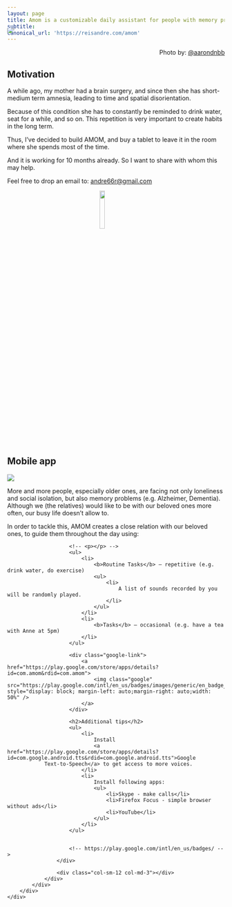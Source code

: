 ```yaml
---
layout: page
title: Amom is a customizable daily assistant for people with memory problems
subtitle: 
canonical_url: 'https://reisandre.com/amom'
---
```



<div id="wrapper">
    <div id="container">
        <div id="body">
            <div id="" class="article">
                <div class="row body">
                    <div class="col-sm-12 col-md-3"></div>
                    <div class="col-sm-12 col-md-6">
                        <img class="photo" src="https://images.unsplash.com/photo-1474921751718-0692526ddaeb?ixlib=rb-0.3.5&ixid=eyJhcHBfaWQiOjEyMDd9&s=5d38020d6b61137128ebe9e7f5352d66&auto=format&fit=crop&w=1950&q=80" style="clip-path: polygon(0 15%, 100% 15%, 100% 85%, 0 85%); margin-top: -10%; margin-bottom: -10%"
                        />
                        <div style="text-align: right">
                            Photo by:
                            <a href="https://unsplash.com/@aarondnbb">@aarondnbb</a>
                        </div>
                        <h2>Motivation</h2>
                        <p>
                            A while ago, my mother had a brain surgery, and since then she has short-medium term amnesia, leading to time and spatial disorientation.
                        </p>
                        <p>
                            Because of this condition she has to constantly be reminded to drink water, seat for a while, and so on. This repetition is very important to create habits in the long term.
                        </p>
                        <p>
                            Thus, I’ve decided to build AMOM, and buy a tablet to leave it in the room where she spends most of the time.
                        </p>
                        <p>
                            And it is working for 10 months already. So I want to share with whom this may help.
                        </p>
                        <p>
                            Feel free to drop an email to:
                            <a href="mailto:andre66r+amom@gmail.com">andre66r@gmail.com</a>
                        </p>
                        <picture>
                        <source srcset="{{ '/assets/img/amomLogo.webp' | prepend: site.baseurl }}" type="image/webp" style="display: block; margin-left: auto;margin-right: auto;width: 15%" />
                        <source srcset="{{ '/assets/img/amomLogo.png' | prepend: site.baseurl }}" type="image/png" style="display: block; margin-left: auto;margin-right: auto;width: 15%" />
                        <img src="{{ '/assets/img/amomLogo.png' | prepend: site.baseurl }}" style="display: block; margin-left: auto;margin-right: auto;width: 15%" />
                        </picture>
                        <h2>Mobile app</h2>
                        <img src="{{ '/assets/img/amom-screenshot.png' | prepend: site.baseurl }}">
                        <p>
                            More and more people, especially older ones, are facing not only loneliness and social isolation, but also memory problems (e.g. Alzheimer, Dementia). Although we (the relatives) would like to be with our beloved ones more often, our busy life doesn’t
                            allow to.
                        </p>
                        <p>
                            In order to tackle this, AMOM creates a close relation with our beloved ones, to guide them throughout the day using:
                        </p>

                        <!-- <p></p> -->
                        <ul>
                            <li>
                                <b>Routine Tasks</b> – repetitive (e.g. drink water, do exercise)
                                <ul>
                                    <li>
                                        A list of sounds recorded by you will be randomly played.
                                    </li>
                                </ul>
                            </li>
                            <li>
                                <b>Tasks</b> – occasional (e.g. have a tea with Anne at 5pm)
                            </li>
                        </ul>

                        <div class="google-link">
                            <a href="https://play.google.com/store/apps/details?id=com.amom&rdid=com.amom">
                                <img class="google" src="https://play.google.com/intl/en_us/badges/images/generic/en_badge_web_generic.png" style="display: block; margin-left: auto;margin-right: auto;width: 50%" />
                            </a>
                        </div>

                        <h2>Additional tips</h2>
                        <ul>
                            <li>
                                Install
                                <a href="https://play.google.com/store/apps/details?id=com.google.android.tts&rdid=com.google.android.tts">Google
                Text-to-Speech</a> to get access to more voices.
                            </li>
                            <li>
                                Install following apps:
                                <ul>
                                    <li>Skype - make calls</li>
                                    <li>Firefox Focus - simple browser without ads</li>
                                    <li>YouTube</li>
                                </ul>
                            </li>
                        </ul>
                        

                        <!-- https://play.google.com/intl/en_us/badges/ -->
                    </div>

                    <div class="col-sm-12 col-md-3"></div>
                </div>
            </div>
        </div>
    </div>
</div>
